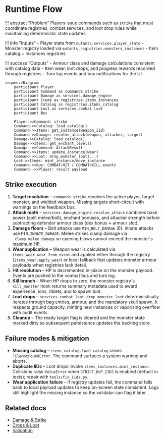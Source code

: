 # Runtime Flow

!!! abstract "Problem"
    Players issue commands such as `strike` that must coordinate registries, combat
    services, and loot drop rules while maintaining deterministic state updates.

!!! info "Inputs"
    - Player state from `mutants.services.player_state`
    - Monster registry loaded via `mutants.registries.monsters_instances`
    - Item catalog + instances registries

!!! success "Outputs"
    - Armour class and damage calculations consistent with catalog data
    - Item wear, loot drops, and progress rewards recorded through registries
    - Turn log events and bus notifications for the UI

```mermaid
sequenceDiagram
    participant Player
    participant Command as commands.strike
    participant Damage as services.damage_engine
    participant Items as registries.items_instances
    participant Catalog as registries.items_catalog
    participant Loot as services.combat_loot
    participant Bus

    Player->>Command: strike
    Command->>Catalog: load_catalog()
    Command->>Items: get_instance(weapon_iid)
    Command->>Damage: resolve_attack(weapon, attacker, target)
    Damage->>Catalog: load_catalog()
    Damage->>Items: get_enchant_level()
    Damage-->>Command: AttackResult
    Command->>Items: update_instance(wear)
    Command->>Loot: drop_monster_loot(...)
    Loot->>Items: mint_instance/move_instance
    Command->>Bus: COMBAT/HIT / COMBAT/KILL events
    Command-->>Player: result payload
```

## Strike execution

1. **Target resolution** – `commands.strike` resolves the active player, target monster,
   and wielded weapon. Missing targets short-circuit with warnings on the feedback bus.
2. **Attack math** – `services.damage_engine.resolve_attack` combines base power (split
   melee/bolt), enchant bonuses, and attacker strength before subtracting defender armour
   class (dex bonus + armour slot).
3. **Damage floors** – Bolt attacks use `MIN_BOLT_DAMAGE` (6). Innate attacks use
   `MIN_INNATE_DAMAGE`. Melee strikes clamp damage via `_clamp_melee_damage` so opening
   blows cannot exceed the monster's maximum HP.
4. **Wear application** – Weapon wear is calculated via `items_wear.wear_from_event` and
   applied either through the registry (`items_wear.apply_wear`) or local fallback that
   updates monster armour payloads when registries lack detail.
5. **Hit resolution** – HP is decremented in-place on the monster payload. Events are
   pushed to the combat bus and turn log.
6. **Kill branch** – When HP drops to zero, the monster registry's `kill_monster` hook
   returns summary metadata used to award experience, ions, riblets, and to spawn loot.
7. **Loot drops** – `services.combat_loot.drop_monster_loot` deterministically iterates
   through bag entries, armour, and the mandatory skull spawn. It respects ground
   capacity, minting new instances or vaporising overflow with audit events.
8. **Cleanup** – The ready target flag is cleared and the monster state marked dirty so
   subsequent persistence updates the backing store.

## Failure modes & mitigation

- **Missing catalog** – `items_catalog.load_catalog` raises `FileNotFoundError`. The
  command surfaces a system warning and aborts.
- **Duplicate IIDs** – Loot drops invoke `items_instances.mint_instance`. Collisions raise
  `ValueError` when `STRICT_DUP_IIDS` is enabled (default in tests); repair with
  `tools/fix_iids.py`.
- **Wear application failure** – If registry updates fail, the command falls back to local
  payload updates to keep on-screen state consistent. Logs still highlight the missing
  instance so the validator can flag it later.

## Related docs

- [Damage & Strike](damage-and-strike.md)
- [Drops & Loot](drops-and-loot.md)
- [Validation](validation.md)
